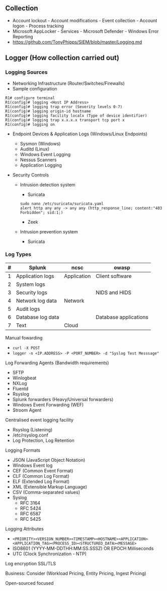 ## Collection
- Account lockout - Account modifications - Event collection - Account logon - Process tracking
- Microsoft AppLocker - Services - Microsoft Defender - Windows Error Reporting
- https://github.com/TonyPhipps/SIEM/blob/master/Logging.md

## Logger (How collection carried out)

### Logging Sources

- Networking Infrastructure (Router/Switches/Firewalls)
- Sample configuration
```
R1# configure terminal
R1(config)# logging <Host IP Address>
R1(config)# logging trap error (Severity levels 0-7)
R1(config)# logging origin-id hostname
R1(config)# logging facility localx (Type of device identifier)
R1(config)# logging trap x.x.x.x transport tcp port x
R1(config)# logging on
```

- Endpoint Devices & Application Logs (Windows/Linux Endpoints)
  - Sysmon (Windows)
  - Auditd (Linux)
  - Windows Event Logging
  - Nessus Scanners
  - Application Logging

- Security Controls
  - Intrusion detection system
    - Suricata
    ```
    sudo nano /etc/suricata/suricata.yaml
    alert http any any -> any any (http_response_line; content:"403 Forbidden"; sid:1;)
    ```
    - Zeek
      
  - Intrusion prevention system
    - Suricata

### Log Types

| # | Splunk | ncsc | owasp |
| - | ----------- | ----------- | ----------- |
| 1 | Application logs       | Application | Client software |
| 2 | System logs        | | |
| 3 | Security logs        | | NIDS and HIDS |
| 4 | Network log data        | Network  | |
| 5 | Audit logs        | | |
| 6 | Database log data        | | Database applications |
| 7 | Text        | Cloud  | |

Manual fowarding
-  `curl -X POST`
-  `logger -n <IP.ADDRESS> -P <PORT_NUMBER> -d "Syslog Test Messsage"`

Log Forwarding Agents (Bandwidth requirements)
- SFTP
- Winlogbeat
- NXLog
- Fluentd 
- Rsyslog
- Splunk forwarders (Heavy/Universal forwarders)
- Windows Event Forwarding (WEF)
- Stroom Agent

Centralised event logging facility
- Rsyslog (Listening)
- /etc/rsyslog.conf
- Log Protection, Log Retention

Logging Formats
- JSON (JavaScript Object Notation)
- Windows Event log
- CEF (Common Event Format)
- CLF (Common Log Format)
- ELF (Extended Log Format)
- XML (Extensible Markup Language)
- CSV (Comma-separated values)
- Syslog
  - RFC 3164
  - RFC 5424
  - RFC 6587
  - RFC 5425
 
Logging Attributes
- `<PRIORITY><VERSION_NUMBER><TIMESTAMP><HOSTNAME><APPLICATION><APPLICATION_TAG><PROCESS_ID><STRUCTURED_DATA><MESSAGE>`
- ISO8601 (YYYY-MM-DDTHH:MM:SS.SSSZ) OR EPOCH Milliseconds
- UTC (Clock Synchronization - NTP)

Log encryption
SSL/TLS

Business:
Consider (Workload Pricing, Entity Pricing, Ingest Pricing)

Open-sourced focused
